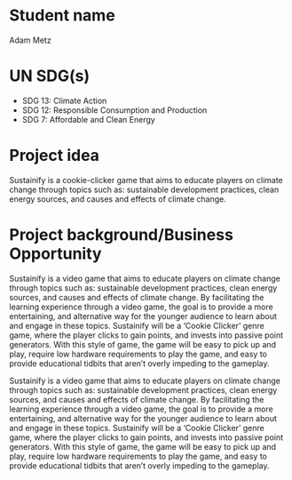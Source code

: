 # Student name
Adam Metz

# UN SDG(s)
- SDG 13: Climate Action
- SDG 12: Responsible Consumption and Production
- SDG 7: Affordable and Clean Energy

# Project idea
Sustainify is a cookie-clicker game that aims to educate players on climate change through topics such as: sustainable development practices, clean energy sources, and causes and effects of climate change.

# Project background/Business Opportunity
Sustainify is a video game that aims to educate players on climate change through topics such as: sustainable development practices, clean energy sources, and causes and effects of climate change. By facilitating the learning experience through a video game, the goal is to provide a more entertaining, and alternative way for the younger audience to learn about and engage in these topics. Sustainify will be a ‘Cookie Clicker’ genre game, where the player clicks to gain points, and invests into passive point generators. With this style of game, the game will be easy to pick up and play, require low hardware requirements to play the game, and easy to provide educational tidbits that aren’t overly impeding to the gameplay.

Sustainify is a video game that aims to educate players on climate change through topics such as: sustainable development practices, clean energy sources, and causes and effects of climate change. By facilitating the learning experience through a video game, the goal is to provide a more entertaining, and alternative way for the younger audience to learn about and engage in these topics. Sustainify will be a ‘Cookie Clicker’ genre game, where the player clicks to gain points, and invests into passive point generators. With this style of game, the game will be easy to pick up and play, require low hardware requirements to play the game, and easy to provide educational tidbits that aren’t overly impeding to the gameplay.
